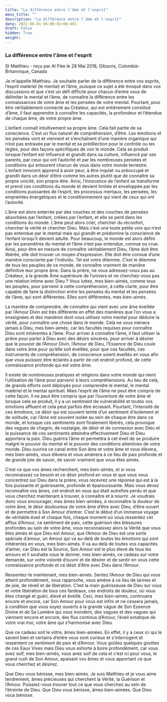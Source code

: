 ```yaml
---
title: "La différence entre l'âme et l'esprit"
menu_title: ""
description: "La différence entre l'âme et l'esprit"
date: 2022-06-01 06:00:01+00:401
draft: False
hidden: True
weight:
---
```

### La différence entre l'âme et l'esprit

St Matthieu - reçu par Al Fike le 28 Mai 2018, Gibsons, Colombie-Britannique, Canada

Je m’appelle Matthieu. Je souhaite parler de la différence entre vos esprits, l’esprit matériel (le mental) et l’âme, puisque ce sujet a été évoqué dans vos discussions et que c’est un défi difficile pour chacun d’entre vous de délimiter le mental et l’âme, de connaître la différence entre les connaissances de votre âme et les pensées de votre mental. Pourtant, pour être véritablement connecté au Créateur, qui est entièrement constitué d’âme, il faut apprendre à connaître les capacités, la profondeur et l’étendue de chaque âme, de votre propre âme.

L’enfant connaît intuitivement sa propre âme. Cela fait partie de sa conscience. C’est un flux naturel de compréhension, d’être. Les émotions et les pensées vont et viennent et s’enchaînent d’une manière organique qui n’est pas entravée par le mental et sa prédilection pour le contrôle ou les règles, pour des façons spécifiques de voir le monde. Cela se produit lorsque l’enfant est influencé et grandit dans sa culture, influencé par ses parents, par ceux qui ont l’autorité et par les nombreuses pensées et conditions qui entourent chacun de vous dans votre monde terrestre. L’enfant innocent apprend à avoir peur, à être inquiet ou préoccupé et grandit dans un désir d’être comme les autres plutôt que de connaître sa propre unicité, son propre être. Ainsi, l’innocence de l’enfant se transforme et prend ces conditions du monde et devient limitée et enveloppée par les conditions puissantes de l’esprit, les processus mentaux, les pensées, les empreintes énergétiques et le conditionnement qui vient de ceux qui ont l’autorité.

L’âme est alors enterrée par des couches et des couches de pensées absorbées par l’enfant, créées par l’enfant, et elle se perd dans les conditions du monde. L’âme peut alors crier, chercher du réconfort, chercher la vérité et chercher Dieu. Mais c’est une toute petite voix qui n’est pas entendue par le mental mais qui grandit et prédomine la conscience de l’enfant lorsqu’il devient adulte. Pour beaucoup, le monde est alors défini par les paramètres du mental et l’âme n’est pas entendue, connue ou crue. Ainsi, pour être en mesure de connaître véritablement Dieu, l’âme doit être libérée, elle doit trouver un moyen d’expression. Elle doit être connue d’une manière consciente par l’individu. Tel est votre dilemme. C’est le dilemme de tous les peuples de ce monde, de connaître vraiment de manière définitive leur propre âme. Dans la prière, ne vous adressez-vous pas au Créateur, à la grande Âme supérieure de l’univers et ne cherchez-vous pas une relation intime avec Dieu ? Vous luttez, mes bien-aimés, comme tous les peuples, pour parvenir à cette compréhension, à cette clarté, pour être capable de faire la distinction entre les pensées du mental et les pensées de l’âme, qui sont différentes. Elles sont différentes, mes bien-aimés.

La manière de comprendre, de connaître qui vient avec une âme éveillée par l’Amour Divin est très différente en effet des manières que l’on vous a enseignées et des manières dont vous utilisez votre mental pour déduire la vérité, pour connaître une chose dans le monde. Cela ne vous mènera jamais à Dieu, mes bien-aimés, car les facultés requises pour connaître Dieu sont inhérentes à l’âme. Pour arriver à connaître l’âme, il faut utiliser la prière pour parler à Dieu avec des désirs sincères, pour arriver à désirer que le pouvoir de l’Amour Divin, l’Amour de Dieu, l’Essence de Dieu coule dans votre âme pour qu’elle soit éveillée, pour que ces facultés, ces instruments de compréhension, de conscience soient éveillés en vous afin que vous puissiez être éclairés à partir de cet endroit profond, de cette connaissance profonde qui est votre âme.

Il existe de nombreuses pratiques et religions dans votre monde qui nient l’utilisation de l’âme pour parvenir à leurs compréhensions. Au lieu de cela, de grands efforts sont déployés pour comprendre le mental, le mental matériel et le mental spirituel. Mais l’esprit de l’âme ne peut être compris de cette façon. Il ne peut être compris que par l’ouverture de votre âme et lorsque cela se produit, il y a un sentiment de vulnérabilité et toutes vos émotions affluent et cela peut parfois être écrasant. Pourtant, l’intensité de ces émotions, ce désir qui est souvent teinté d’un sentiment d’isolement et de solitude, car l’âme est souvent isolée au sein de chaque être dans ce monde, et lorsque ces sentiments sont finalement libérés, cela provoque des vagues de chagrin, de nostalgie, de désir et de connexion avec Dieu et la puissance de ces sentiments atteindra effectivement Dieu et Dieu apportera la paix. Dieu guérira l’âme et permettra à cet éveil de se produire malgré le pouvoir du mental et le pouvoir des conditions attentives de votre monde. Dieu ouvrira ce canal entre Son âme et votre âme et vous élèvera, mes bien-aimés, vous élèvera et vous amènera à ce lieu de paix profonde et de grande joie de savoir, de savoir vraiment que vous êtes aimés.

C’est ce que vos âmes recherchent, mes bien-aimés, et si vous reconnaissez ce besoin et ce désir profond en vous et que vous vous concentrez sur Dieu dans la prière, vous recevrez une réponse qui est à la fois puissante et guérissante, profonde et épanouissante. Mais vous devez reconnaître vos âmes, cet endroit en vous qui était autrefois perdu et que vous cherchez maintenant à trouver, à connaître et à nourrir. Je voudrais donc vous encourager, mes âmes bien-aimées, à reconnaître la douleur de votre âme, le désir douloureux de votre âme d’être avec Dieu, d’être ouvert et de permettre à Son Amour d’entrer. C’est le début d’un immense voyage de véritable éveil et chaque fois, chaque moment où vous ressentez cet afflux d’Amour, ce sentiment de paix, cette guérison des blessures profondes au sein de votre âme, vous reconnaissez alors la Vérité que vous êtes aimés et que Dieu est Amour, que l’Amour de Dieu est une sorte spéciale d’amour, un Amour qui va au-delà de toutes les émotions qui sont inhérentes en vous, mes bien-aimés. Il va au-delà de toutes vos capacités d’aimer, car Dieu est la Source, Son Amour est le plus élevé de tous les amours et Il souhaite vous le donner, mes bien-aimés, ce cadeau sur votre demande, sur votre volonté d’ouvrir et de désirer et de sentir en vous cette connaissance profonde et ce désir d’être avec Dieu dans l’Amour.

Ressentez-le maintenant, mes bien-aimés. Sentez l’Amour de Dieu qui vous atteint profondément, vous rapproche, vous amène à ce lieu de larmes et de joie, de réveil et de libération. C’est la main guérisseuse de Dieu sur vous et votre libération de tous ces fardeaux, ces endroits de douleur, où vous êtes changé et guéri, élevé et éveillé. Ceci, mes bien-aimés, continuera encore et encore, car Son Amour pour vous est infini et ne cessera jamais, à condition que vous soyez ouverts à la grande vague de Son Essence Divine et de Sa Lumière qui vous inondent, des vagues et des vagues qui viennent encore et encore, des flux continus d’Amour, l’éveil extatique de votre vrai moi, votre âme qui s’harmonise avec Dieu.

Que ce cadeau soit le vôtre, âmes bien-aimées. En effet, il y a ceux ici qui le savent bien et certains d’entre vous sont curieux et s’interrogent et ressentent ce sentiment de paix et d’Amour. Vous goûtez quelques gouttes de ces Eaux Vives mais Dieu vous exhorte à boire profondément, car vous avez soif, mes bien-aimés, vous avez soif de cela et c’est ici pour vous, le grand rush de Son Amour, apaisant vos âmes et vous apportant ce que vous cherchez et désirez.

Que Dieu vous bénisse, mes bien-aimés. Je suis Matthieu et je vous aime tendrement, âmes précieuses qui cherchent la Vérité, la Guérison et l’Amour. Puissiez-vous trouver tout ce que vous cherchez au sein de l’étreinte de Dieu. Que Dieu vous bénisse, âmes bien-aimées. Que Dieu vous bénisse.



